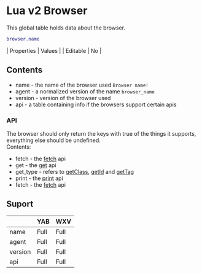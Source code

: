 ---
---
# Lua v2 Browser
This global table holds data about the browser.

```lua
browser.name
```

| Properties | Values |
| Editable   | No     |

## Contents
- name - the name of the browser used `Browser name!`
- agent - a normalized version of the name `browser_name`
- version - version of the browser used
- api - a table containing info if the browsers support certain apis

### API
The browser should only return the keys with true of the things it supports, everything else should be undefined.\
Contents:
- fetch - the [fetch](fetch.md) api
- get - the [get](get.md) api
- get_type - refers to [getClass](getclass.md), [getId](getid.md) and [getTag](gettag.md)
- print - the [print](print.md) api
- fetch - the [fetch](fetch.md) api

## Suport

|         | YAB  | WXV  |
| ------- | ---- | ---- |
| name    | Full | Full |
| agent   | Full | Full |
| version | Full | Full |
| api     | Full | Full |